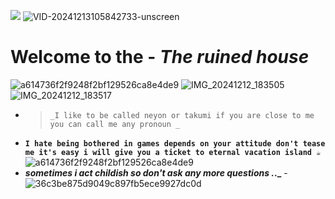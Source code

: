 ![](https://komarev.com/ghpvc/?username=yourNEYONX-github-username&label=ฅ⁠^⁠•⁠ﻌ⁠•⁠^⁠ฅ)
![VID-20241213105842733-unscreen](https://github.com/user-attachments/assets/49a105d1-73b0-4a02-abdc-d0a7ef5d0fc1)

# Welcome to the - **_The ruined house_**
![a614736f2f9248f2bf129526ca8e4de9](https://github.com/user-attachments/assets/85a154da-b27d-4fbf-802a-efca647aa8ce)
![IMG_20241212_183505](https://github.com/user-attachments/assets/a6dfc4b3-7b5a-47a8-9e42-6cc27b147a89)
![IMG_20241212_183517](https://github.com/user-attachments/assets/eee2c1d0-8d0f-4c4c-a75c-74563681d037)

- > `_I like to be called neyon or takumi if you are close to me you can call me any pronoun _`
- **`I hate being bothered in games depends on your attitude don't tease me it's easy i will give you a ticket to eternal vacation island ☕`**
![a614736f2f9248f2bf129526ca8e4de9](https://github.com/user-attachments/assets/2273e62f-14bc-46dc-8681-2172f2ccd40a)
- **_sometimes i act childish so don't ask any more questions ._._** -
  ![36c3be875d9049c897fb5ece9927dc0d](https://github.com/user-attachments/assets/81837ab8-47bd-4a12-8ff0-be2e3af436cf)

<!---
NEYONX/NEYONX is a ✨ special ✨ repository because its `README.md` (this file) appears on your GitHub profile.
You can click the Preview link to take a look at your changes.
--->
